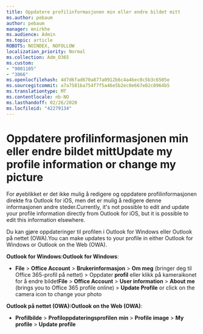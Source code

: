 ```yaml
---
title: Oppdatere profilinformasjonen min eller endre bildet mitt
ms.author: pebaum
author: pebaum
manager: mnirkhe
ms.audience: Admin
ms.topic: article
ROBOTS: NOINDEX, NOFOLLOW
localization_priority: Normal
ms.collection: Adm_O365
ms.custom:
- "9001105"
- "3066"
ms.openlocfilehash: 4d7d6fad670a877a0912b6c4a4bec0c5b3c6505e
ms.sourcegitcommit: a7a7581ba754f7f5a46e5b2ec0e667e82c8964b5
ms.translationtype: MT
ms.contentlocale: nb-NO
ms.lasthandoff: 02/26/2020
ms.locfileid: "42279134"
---
```

# <a name="update-my-profile-information-or-change-my-picture"></a><span data-ttu-id="f9e52-102">Oppdatere profilinformasjonen min eller endre bildet mitt</span><span class="sxs-lookup"><span data-stu-id="f9e52-102">Update my profile information or change my picture</span></span>

<span data-ttu-id="f9e52-103">For øyeblikket er det ikke mulig å redigere og oppdatere profilinformasjonen direkte fra Outlook for iOS, men det er mulig å redigere denne informasjonen andre steder.</span><span class="sxs-lookup"><span data-stu-id="f9e52-103">Currently, it's not possible to edit and update your profile information directly from Outlook for iOS, but it is possible to edit this information elsewhere.</span></span> 

<span data-ttu-id="f9e52-104">Du kan gjøre oppdateringer til profilen i Outlook for Windows eller Outlook på nettet (OWA).</span><span class="sxs-lookup"><span data-stu-id="f9e52-104">You can make updates to your profile in either Outlook for Windows or Outlook on the Web (OWA).</span></span> 

<span data-ttu-id="f9e52-105">**Outlook for Windows**:</span><span class="sxs-lookup"><span data-stu-id="f9e52-105">**Outlook for Windows**:</span></span> 

- <span data-ttu-id="f9e52-106">**File** > **Office Account** > **Brukerinformasjon** > **Om meg** (bringer deg til Office 365-profil på nettet) > Oppdater **profil** eller klikk på kameraikonet for å endre bildet</span><span class="sxs-lookup"><span data-stu-id="f9e52-106">**File** > **Office Account** > **User information** > **About me** (brings you to Office 365 profile online) > **Update Profile** or click on the camera icon to change your photo</span></span>  
  
<span data-ttu-id="f9e52-107">**Outlook på nettet (OWA):**</span><span class="sxs-lookup"><span data-stu-id="f9e52-107">**Outlook on the Web (OWA)**:</span></span> 

- <span data-ttu-id="f9e52-108">**Profilbilde** > **Profiloppdateringsprofilen** **min** > </span><span class="sxs-lookup"><span data-stu-id="f9e52-108">**Profile image** > **My profile** > **Update profile**</span></span>
